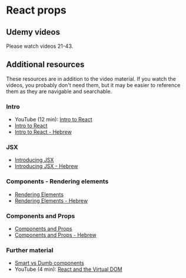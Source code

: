 # React props

## Udemy videos
Please watch videos 21-43.


## Additional resources
These resources are in addition to the video material.
If you watch the videos, you probably don't need them, but it may be easier to reference them as they are navigable and searchable.

### Intro
- YouTube (12 min): [Intro to React](https://www.youtube.com/watch?v=1wZoGFF_oi4)
- [Intro to React](https://reactjs.org/tutorial/tutorial.html)
- [Intro to React - Hebrew](https://he.reactjs.org/tutorial/tutorial.html)

### JSX
- [Introducing JSX](https://reactjs.org/docs/introducing-jsx.html)
- [Introducing JSX - Hebrew](https://he.reactjs.org/docs/introducing-jsx.html)

### Components - Rendering elements
- [Rendering Elements](https://reactjs.org/docs/rendering-elements.html)
- [Rendering Elements - Hebrew](https://he.reactjs.org/docs/rendering-elements.html)

### Components and Props
- [Components and Props](https://reactjs.org/docs/components-and-props.html)
- [Components and Props - Hebrew](https://he.reactjs.org/docs/components-and-props.html)

### Further material
- [Smart vs Dumb components](https://medium.com/@thejasonfile/dumb-components-and-smart-components-e7b33a698d43)
- YouTube (4 min): [React and the Virtual DOM](https://www.youtube.com/watch?v=BYbgopx44vo)
